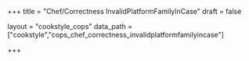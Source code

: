 +++
title = "Chef/Correctness InvalidPlatformFamilyInCase"
draft = false

layout = "cookstyle_cops"
data_path = ["cookstyle","cops_chef_correctness_invalidplatformfamilyincase"]

+++

<!-- The content of this page is automatically generated from the
cops_chef_correctness_invalidplatformfamilyincase.yml file in github.com/chef/cookstyle/blob/master/docs-chef-io/data/cookstyle/. -->
